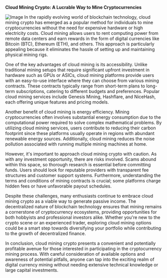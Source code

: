 **Cloud Mining Crypto: A Lucrable Way to Mine Cryptocurrencies**


![Image](https://github.com/user-attachments/assets/31692037-0104-4703-abd1-696b6a7dd41b)
In the rapidly evolving world of blockchain technology, cloud mining crypto has emerged as a popular method for individuals to mine cryptocurrencies without the need for expensive hardware or high electricity costs. Cloud mining allows users to rent computing power from remote data centers and earn rewards in the form of digital currencies like Bitcoin (BTC), Ethereum (ETH), and others. This approach is particularly appealing because it eliminates the hassle of setting up and maintaining physical mining rigs.

One of the key advantages of cloud mining is its accessibility. Unlike traditional mining setups that require significant upfront investment in hardware such as GPUs or ASICs, cloud mining platforms provide users with an easy-to-use interface where they can choose from various mining contracts. These contracts typically range from short-term plans to long-term subscriptions, catering to different budgets and preferences. Popular cloud mining services include Genesis Mining, Hashflare, and NiceHash, each offering unique features and pricing models.

Another benefit of cloud mining is energy efficiency. Mining cryptocurrencies often involves substantial energy consumption due to the computational power required to solve complex mathematical problems. By utilizing cloud mining services, users contribute to reducing their carbon footprint since these platforms usually operate in regions with abundant renewable energy sources. Additionally, cloud mining reduces the noise pollution associated with running multiple mining machines at home.

However, it's important to approach cloud mining crypto with caution. As with any investment opportunity, there are risks involved. Scams abound within this space, so thorough research is essential before committing funds. Users should look for reputable providers with transparent fee structures and customer support systems. Furthermore, understanding the terms and conditions of mining contracts is crucial; some platforms charge hidden fees or have unfavorable payout schedules.

Despite these challenges, many enthusiasts continue to embrace cloud mining crypto as a viable way to generate passive income. The decentralized nature of blockchain technology ensures that mining remains a cornerstone of cryptocurrency ecosystems, providing opportunities for both hobbyists and professional investors alike. Whether you're new to the crypto scene or an experienced trader, exploring cloud mining options could be a smart step towards diversifying your portfolio while contributing to the growth of decentralized finance.

In conclusion, cloud mining crypto presents a convenient and potentially profitable avenue for those interested in participating in the cryptocurrency mining process. With careful consideration of available options and awareness of potential pitfalls, anyone can tap into the exciting realm of digital currency mining without needing extensive technical knowledge or large capital investments.